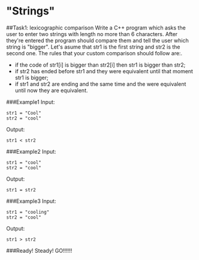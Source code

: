 "Strings"
=====================

##Task1: lexicographic comparison
Write a C++ program which asks the user to enter two strings with length no more than 6 characters. After they're entered the program should compare them and tell the user which string is "bigger".
Let's asume that str1 is the first string and str2 is the second one. The rules that your custom comparison should follow are:.
* if the code of str1[i] is bigger than str2[i] then str1 is bigger than str2;
* if str2 has ended before str1 and they were equivalent until that moment str1 is bigger;
* if str1 and str2 are ending and the same time and the were equivalent until now they are equivalent.

###Example1
Input:
```
str1 = "Cool"
str2 = "cool"
```
Output:
```
str1 < str2
```
###Example2
Input:
```
str1 = "cool"
str2 = "cool"
```
Output:
```
str1 = str2
```
###Example3
Input:
```
str1 = "cooling"
str2 = "cool"
```
Output:
```
str1 > str2
``` 

###Ready! Steady! GO!!!!!!

